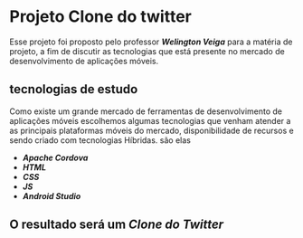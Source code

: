 # Projeto Clone do twitter
Esse projeto foi proposto pelo professor **_Welington Veiga_** para a matéria de projeto, a fim de discutir as tecnologias que está presente no mercado de desenvolvimento de aplicações móveis.
## tecnologias de estudo
Como existe um grande mercado de ferramentas de desenvolvimento de aplicações móveis escolhemos algumas tecnologias que venham atender a as principais plataformas móveis do mercado, disponibilidade de recursos e sendo criado com tecnologias Híbridas. são elas
- **_Apache Cordova_**
- **_HTML_**
- **_CSS_**
- **_JS_**
- **_Android Studio_**
## O resultado será um **_Clone do Twitter_**
